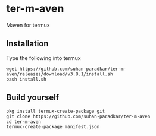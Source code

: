 # ter-m-aven

Maven for termux 

## Installation

Type the following into termux

```
wget https://github.com/suhan-paradkar/ter-m-aven/releases/download/v3.8.1/install.sh 
bash install.sh
```

## Build yourself

```
pkg install termux-create-package git
git clone https://github.com/suhan-paradkar/ter-m-aven
cd ter-m-aven
termux-create-package manifest.json
```
